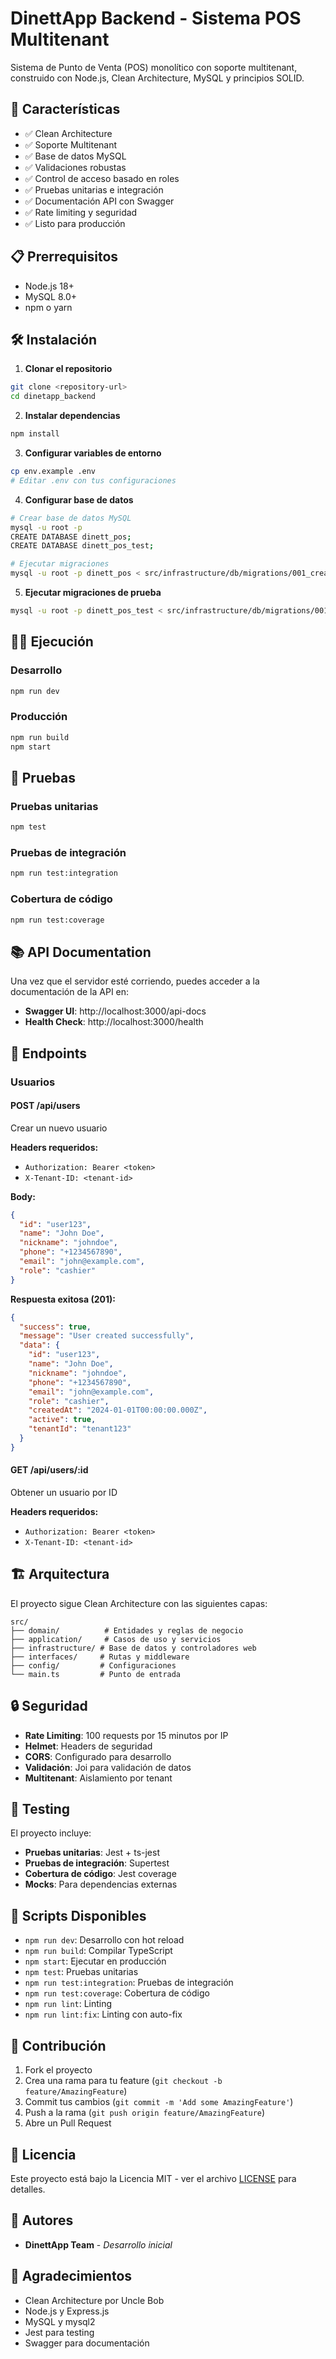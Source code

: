# DinettApp Backend - Sistema POS Multitenant

Sistema de Punto de Venta (POS) monolítico con soporte multitenant, construido con Node.js, Clean Architecture, MySQL y principios SOLID.

## 🚀 Características

- ✅ Clean Architecture
- ✅ Soporte Multitenant
- ✅ Base de datos MySQL
- ✅ Validaciones robustas
- ✅ Control de acceso basado en roles
- ✅ Pruebas unitarias e integración
- ✅ Documentación API con Swagger
- ✅ Rate limiting y seguridad
- ✅ Listo para producción

## 📋 Prerrequisitos

- Node.js 18+
- MySQL 8.0+
- npm o yarn

## 🛠️ Instalación

1. **Clonar el repositorio**
```bash
git clone <repository-url>
cd dinetapp_backend
```

2. **Instalar dependencias**
```bash
npm install
```

3. **Configurar variables de entorno**
```bash
cp env.example .env
# Editar .env con tus configuraciones
```

4. **Configurar base de datos**
```bash
# Crear base de datos MySQL
mysql -u root -p
CREATE DATABASE dinett_pos;
CREATE DATABASE dinett_pos_test;

# Ejecutar migraciones
mysql -u root -p dinett_pos < src/infrastructure/db/migrations/001_create_users_table.sql
```

5. **Ejecutar migraciones de prueba**
```bash
mysql -u root -p dinett_pos_test < src/infrastructure/db/migrations/001_create_users_table.sql
```

## 🏃‍♂️ Ejecución

### Desarrollo
```bash
npm run dev
```

### Producción
```bash
npm run build
npm start
```

## 🧪 Pruebas

### Pruebas unitarias
```bash
npm test
```

### Pruebas de integración
```bash
npm run test:integration
```

### Cobertura de código
```bash
npm run test:coverage
```

## 📚 API Documentation

Una vez que el servidor esté corriendo, puedes acceder a la documentación de la API en:

- **Swagger UI**: http://localhost:3000/api-docs
- **Health Check**: http://localhost:3000/health

## 🔧 Endpoints

### Usuarios

#### POST /api/users
Crear un nuevo usuario

**Headers requeridos:**
- `Authorization: Bearer <token>`
- `X-Tenant-ID: <tenant-id>`

**Body:**
```json
{
  "id": "user123",
  "name": "John Doe",
  "nickname": "johndoe",
  "phone": "+1234567890",
  "email": "john@example.com",
  "role": "cashier"
}
```

**Respuesta exitosa (201):**
```json
{
  "success": true,
  "message": "User created successfully",
  "data": {
    "id": "user123",
    "name": "John Doe",
    "nickname": "johndoe",
    "phone": "+1234567890",
    "email": "john@example.com",
    "role": "cashier",
    "createdAt": "2024-01-01T00:00:00.000Z",
    "active": true,
    "tenantId": "tenant123"
  }
}
```

#### GET /api/users/:id
Obtener un usuario por ID

**Headers requeridos:**
- `Authorization: Bearer <token>`
- `X-Tenant-ID: <tenant-id>`

## 🏗️ Arquitectura

El proyecto sigue Clean Architecture con las siguientes capas:

```
src/
├── domain/          # Entidades y reglas de negocio
├── application/     # Casos de uso y servicios
├── infrastructure/ # Base de datos y controladores web
├── interfaces/     # Rutas y middleware
├── config/         # Configuraciones
└── main.ts         # Punto de entrada
```

## 🔒 Seguridad

- **Rate Limiting**: 100 requests por 15 minutos por IP
- **Helmet**: Headers de seguridad
- **CORS**: Configurado para desarrollo
- **Validación**: Joi para validación de datos
- **Multitenant**: Aislamiento por tenant

## 🧪 Testing

El proyecto incluye:

- **Pruebas unitarias**: Jest + ts-jest
- **Pruebas de integración**: Supertest
- **Cobertura de código**: Jest coverage
- **Mocks**: Para dependencias externas

## 📝 Scripts Disponibles

- `npm run dev`: Desarrollo con hot reload
- `npm run build`: Compilar TypeScript
- `npm start`: Ejecutar en producción
- `npm test`: Pruebas unitarias
- `npm run test:integration`: Pruebas de integración
- `npm run test:coverage`: Cobertura de código
- `npm run lint`: Linting
- `npm run lint:fix`: Linting con auto-fix

## 🤝 Contribución

1. Fork el proyecto
2. Crea una rama para tu feature (`git checkout -b feature/AmazingFeature`)
3. Commit tus cambios (`git commit -m 'Add some AmazingFeature'`)
4. Push a la rama (`git push origin feature/AmazingFeature`)
5. Abre un Pull Request

## 📄 Licencia

Este proyecto está bajo la Licencia MIT - ver el archivo [LICENSE](LICENSE) para detalles.

## 👥 Autores

- **DinettApp Team** - *Desarrollo inicial*

## 🙏 Agradecimientos

- Clean Architecture por Uncle Bob
- Node.js y Express.js
- MySQL y mysql2
- Jest para testing
- Swagger para documentación 